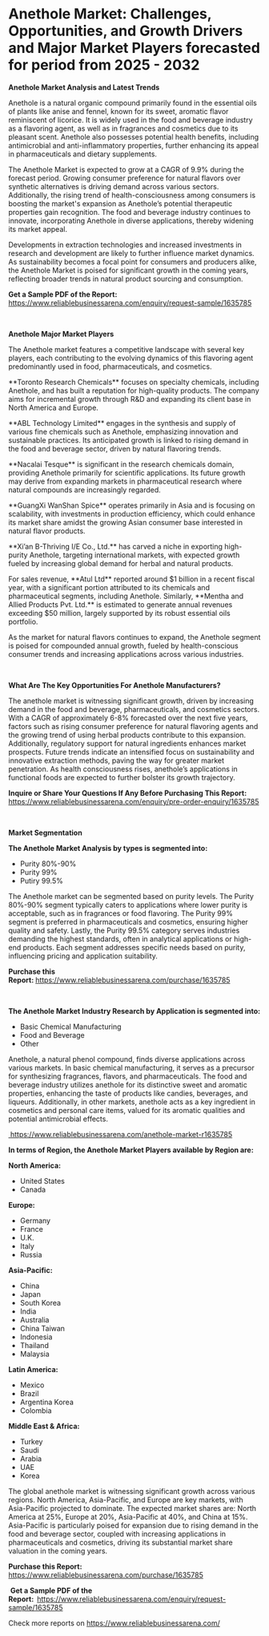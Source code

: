 <p><h1>Anethole Market: Challenges, Opportunities, and Growth Drivers and Major Market Players forecasted for period from 2025 - 2032</h1></p><p><strong>Anethole Market Analysis and Latest Trends</strong></p>
<p><p>Anethole is a natural organic compound primarily found in the essential oils of plants like anise and fennel, known for its sweet, aromatic flavor reminiscent of licorice. It is widely used in the food and beverage industry as a flavoring agent, as well as in fragrances and cosmetics due to its pleasant scent. Anethole also possesses potential health benefits, including antimicrobial and anti-inflammatory properties, further enhancing its appeal in pharmaceuticals and dietary supplements.</p><p>The Anethole Market is expected to grow at a CAGR of 9.9% during the forecast period. Growing consumer preference for natural flavors over synthetic alternatives is driving demand across various sectors. Additionally, the rising trend of health-consciousness among consumers is boosting the market's expansion as Anethole’s potential therapeutic properties gain recognition. The food and beverage industry continues to innovate, incorporating Anethole in diverse applications, thereby widening its market appeal.</p><p>Developments in extraction technologies and increased investments in research and development are likely to further influence market dynamics. As sustainability becomes a focal point for consumers and producers alike, the Anethole Market is poised for significant growth in the coming years, reflecting broader trends in natural product sourcing and consumption.</p></p>
<p><strong>Get a Sample PDF of the Report:&nbsp;</strong> <a href="https://www.reliablebusinessarena.com/enquiry/request-sample/1635785?utm_campaign=3211&utm_medium=2&utm_source=Github&utm_content=ia&utm_term=31032025&utm_id=anethole">https://www.reliablebusinessarena.com/enquiry/request-sample/1635785</a></p>
<p>&nbsp;</p>
<p><strong>Anethole Major Market Players</strong></p>
<p><p>The Anethole market features a competitive landscape with several key players, each contributing to the evolving dynamics of this flavoring agent predominantly used in food, pharmaceuticals, and cosmetics. </p><p>**Toronto Research Chemicals** focuses on specialty chemicals, including Anethole, and has built a reputation for high-quality products. The company aims for incremental growth through R&D and expanding its client base in North America and Europe.</p><p>**ABL Technology Limited** engages in the synthesis and supply of various fine chemicals such as Anethole, emphasizing innovation and sustainable practices. Its anticipated growth is linked to rising demand in the food and beverage sector, driven by natural flavoring trends.</p><p>**Nacalai Tesque** is significant in the research chemicals domain, providing Anethole primarily for scientific applications. Its future growth may derive from expanding markets in pharmaceutical research where natural compounds are increasingly regarded.</p><p>**GuangXi WanShan Spice** operates primarily in Asia and is focusing on scalability, with investments in production efficiency, which could enhance its market share amidst the growing Asian consumer base interested in natural flavor products.</p><p>**Xi’an B-Thriving I/E Co., Ltd.** has carved a niche in exporting high-purity Anethole, targeting international markets, with expected growth fueled by increasing global demand for herbal and natural products.</p><p>For sales revenue, **Atul Ltd** reported around $1 billion in a recent fiscal year, with a significant portion attributed to its chemicals and pharmaceutical segments, including Anethole. Similarly, **Mentha and Allied Products Pvt. Ltd.** is estimated to generate annual revenues exceeding $50 million, largely supported by its robust essential oils portfolio. </p><p>As the market for natural flavors continues to expand, the Anethole segment is poised for compounded annual growth, fueled by health-conscious consumer trends and increasing applications across various industries.</p></p>
<p>&nbsp;</p>
<p><strong>What Are The Key Opportunities For Anethole Manufacturers?</strong></p>
<p><p>The anethole market is witnessing significant growth, driven by increasing demand in the food and beverage, pharmaceuticals, and cosmetics sectors. With a CAGR of approximately 6-8% forecasted over the next five years, factors such as rising consumer preference for natural flavoring agents and the growing trend of using herbal products contribute to this expansion. Additionally, regulatory support for natural ingredients enhances market prospects. Future trends indicate an intensified focus on sustainability and innovative extraction methods, paving the way for greater market penetration. As health consciousness rises, anethole’s applications in functional foods are expected to further bolster its growth trajectory.</p></p>
<p><strong>Inquire or Share Your Questions If Any Before Purchasing This Report:</strong> <a href="https://www.reliablebusinessarena.com/enquiry/pre-order-enquiry/1635785?utm_campaign=3211&utm_medium=2&utm_source=Github&utm_content=ia&utm_term=31032025&utm_id=anethole">https://www.reliablebusinessarena.com/enquiry/pre-order-enquiry/1635785</a></p>
<p>&nbsp;</p>
<p><strong>Market Segmentation</strong></p>
<p><strong>The Anethole Market Analysis by types is segmented into:</strong></p>
<p><ul><li>Purity 80%-90%</li><li>Purity 99%</li><li>Putiry 99.5%</li></ul></p>
<p><p>The Anethole market can be segmented based on purity levels. The Purity 80%-90% segment typically caters to applications where lower purity is acceptable, such as in fragrances or food flavoring. The Purity 99% segment is preferred in pharmaceuticals and cosmetics, ensuring higher quality and safety. Lastly, the Purity 99.5% category serves industries demanding the highest standards, often in analytical applications or high-end products. Each segment addresses specific needs based on purity, influencing pricing and application suitability.</p></p>
<p><strong>Purchase this Report:&nbsp;</strong><a href="https://www.reliablebusinessarena.com/purchase/1635785?utm_campaign=3211&utm_medium=2&utm_source=Github&utm_content=ia&utm_term=31032025&utm_id=anethole">https://www.reliablebusinessarena.com/purchase/1635785</a></p>
<p>&nbsp;</p>
<p><strong>The Anethole Market Industry Research by Application is segmented into:</strong></p>
<p><ul><li>Basic Chemical Manufacturing</li><li>Food and Beverage</li><li>Other</li></ul></p>
<p><p>Anethole, a natural phenol compound, finds diverse applications across various markets. In basic chemical manufacturing, it serves as a precursor for synthesizing fragrances, flavors, and pharmaceuticals. The food and beverage industry utilizes anethole for its distinctive sweet and aromatic properties, enhancing the taste of products like candies, beverages, and liqueurs. Additionally, in other markets, anethole acts as a key ingredient in cosmetics and personal care items, valued for its aromatic qualities and potential antimicrobial effects.</p></p>
<p><a href="https://www.reliablebusinessarena.com/anethole-market-r1635785?utm_campaign=3211&utm_medium=2&utm_source=Github&utm_content=ia&utm_term=31032025&utm_id=anethole">&nbsp;https://www.reliablebusinessarena.com/anethole-market-r1635785</a></p>
<p><strong>In terms of Region, the Anethole Market Players available by Region are:</strong></p>
<p>
    <p> <strong> North America: </strong>
        <ul>
            <li>United States</li>
            <li>Canada</li>
        </ul>
        </p> 
    <p> <strong> Europe: </strong>
        <ul>
            <li>Germany</li>
            <li>France</li>
            <li>U.K.</li>
            <li>Italy</li>
            <li>Russia</li>
        </ul>
        </p> 
    <p> <strong> Asia-Pacific: </strong>
        <ul>
            <li>China</li>
            <li>Japan</li>
            <li>South Korea</li>
            <li>India</li>
            <li>Australia</li>
            <li>China Taiwan</li>
            <li>Indonesia</li>
            <li>Thailand</li>
            <li>Malaysia</li>
        </ul>
        </p> 
    <p> <strong> Latin America: </strong>
        <ul>
            <li>Mexico</li>
            <li>Brazil</li>
            <li>Argentina Korea</li>
            <li>Colombia</li>
        </ul>
        </p> 
    <p> <strong> Middle East & Africa: </strong>
        <ul>
            <li>Turkey</li>
            <li>Saudi</li>
            <li>Arabia</li>
            <li>UAE</li>
            <li>Korea</li>
        </ul>
    </p>
    </p>
<p><p>The global anethole market is witnessing significant growth across various regions. North America, Asia-Pacific, and Europe are key markets, with Asia-Pacific projected to dominate. The expected market shares are: North America at 25%, Europe at 20%, Asia-Pacific at 40%, and China at 15%. Asia-Pacific is particularly poised for expansion due to rising demand in the food and beverage sector, coupled with increasing applications in pharmaceuticals and cosmetics, driving its substantial market share valuation in the coming years.</p></p>
<p><strong>Purchase this Report: </strong><a href="https://www.reliablebusinessarena.com/purchase/1635785?utm_campaign=3211&utm_medium=2&utm_source=Github&utm_content=ia&utm_term=31032025&utm_id=anethole">https://www.reliablebusinessarena.com/purchase/1635785</a></p>
<p>&nbsp;<strong>Get a Sample PDF of the Report:&nbsp;&nbsp;</strong><a href="https://www.reliablebusinessarena.com/enquiry/request-sample/1635785?utm_campaign=3211&utm_medium=2&utm_source=Github&utm_content=ia&utm_term=31032025&utm_id=anethole">https://www.reliablebusinessarena.com/enquiry/request-sample/1635785</a></p>
<p><strong></strong></p>
<p>Check more reports on <a href="https://www.reliablebusinessarena.com/?utm_campaign=3211&utm_medium=2&utm_source=Github&utm_content=ia&utm_term=31032025&utm_id=anethole">https://www.reliablebusinessarena.com/</a></p>
